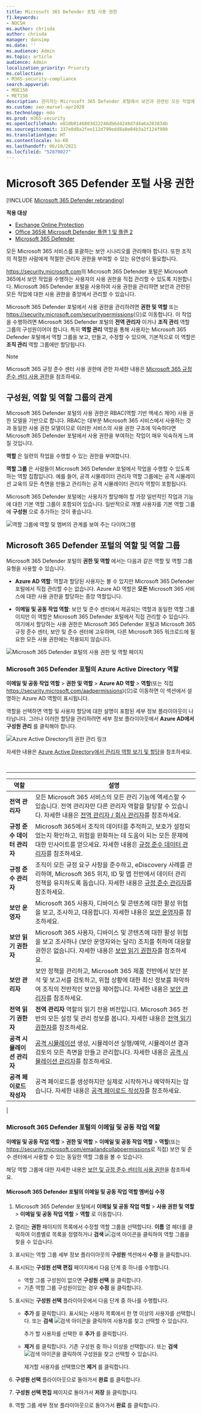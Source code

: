 ```yaml
---
title: Microsoft 365 Defender 포털 사용 권한
f1.keywords:
- NOCSH
ms.author: chrisda
author: chrisda
manager: dansimp
ms.date: ''
ms.audience: Admin
ms.topic: article
audience: Admin
localization_priority: Priority
ms.collection:
- M365-security-compliance
search.appverid:
- MOE150
- MET150
description: 관리자는 Microsoft 365 Defender 포털에서 보안과 관련된 모든 작업에 대한 사용 권한을 관리하는 법을 배웁니다.
ms.custom: seo-marvel-apr2020
ms.technology: mdo
ms.prod: m365-security
ms.openlocfilehash: e810b0146803d22246db6d4248d7d4a6a203834b
ms.sourcegitcommit: 337e8d8a2fee112d799edd8a0e04b3a2f124f900
ms.translationtype: HT
ms.contentlocale: ko-KR
ms.lasthandoff: 06/10/2021
ms.locfileid: "52879027"
---
```

# <a name="permissions-in-the-microsoft-365-defender-portal"></a>Microsoft 365 Defender 포털 사용 권한

[!INCLUDE [Microsoft 365 Defender rebranding](../includes/microsoft-defender-for-office.md)]

**적용 대상**
- [Exchange Online Protection](exchange-online-protection-overview.md)
- [Office 365용 Microsoft Defender 플랜 1 및 플랜 2](defender-for-office-365.md)
- [Microsoft 365 Defender](../defender/microsoft-365-defender.md)

모든 Microsoft 365 서비스를 포괄하는 보안 시나리오를 관리해야 합니다. 또한 조직의 적절한 사람에게 적절한 관리자 권한을 부여할 수 있는 유연성이 필요합니다.

<https://security.microsoft.com>의 Microsoft 365 Defender 포털은 Microsoft 365에서 보안 작업을 수행하는 사용자의 사용 권한을 직접 관리할 수 ​​있도록 지원합니다. Microsoft 365 Defender 포털을 사용하여 사용 권한을 관리하면 보안과 관련된 모든 작업에 대한 사용 권한을 중앙에서 관리할 수 ​​있습니다.

Microsoft 365 Defender 포털에서 사용 권한을 관리하려면 **권한 및 역할** 또는 <https://security.microsoft.com/securitypermissions>(으)로 이동합니다. 이 작업을 수행하려면 Microsoft 365 Defender 포털의 **전역 관리자** 이거나 **조직 관리** 역할 그룹의 구성원이어야 합니다. 특히 **역할 관리** 역할을 통해 사용자는 Microsoft 365 Defender 포털에서 역할 그룹을 보고, 만들고, 수정할 수 있으며, 기본적으로 이 역할은 **조직 관리** 역할 그룹에만 할당됩니다.

> [!NOTE]
> Microsoft 365 규정 준수 센터 사용 권한에 관한 자세한 내용은 [Microsoft 365 규정 준수 센터 사용 권한](../../compliance/microsoft-365-compliance-center-permissions.md)을 참조하세요.

## <a name="relationship-of-members-roles-and-role-groups"></a>구성원, 역할 및 역할 그룹의 관계

Microsoft 365 Defender 포털의 사용 권한은 RBAC(역할 기반 액세스 제어) 사용 권한 모델을 기반으로 합니다. RBAC는 대부분 Microsoft 365 서비스에서 사용하는 것과 동일한 사용 권한 모델이므로 이러한 서비스의 사용 권한 구조에 익숙하다면 Microsoft 365 Defender 포털에서 사용 권한을 부여하는 작업이 매우 익숙하게 느껴질 것입니다.

**역할** 은 일련의 작업을 수행할 수 있는 권한을 부여합니다.

**역할 그룹** 은 사람들이 Microsoft 365 Defender 포털에서 작업을 수행할 수 있도록 하는 역할 집합입니다. 예를 들어, 공격 시뮬레이터 관리자 역할 그룹에는 공격 시뮬레이션 교육의 모든 측면을 만들고 관리하는 공격 시뮬레이터 관리자 역할이 포함됩니다.

Microsoft 365 Defender 포털에는 사용자가 할당해야 할 가장 일반적인 작업과 기능에 대한 기본 역할 그룹이 포함되어 있습니다. 일반적으로 개별 사용자를 기본 역할 그룹에 **구성원** 으로 추가하는 것이 좋습니다.

![역할 그룹에 역할 및 멤버의 관계를 보여 주는 다이어그램](../../media/2a16d200-968c-4755-98ec-f1862d58cb8b.png)

## <a name="roles-and-role-groups-in-the-microsoft-365-defender-portal"></a>Microsoft 365 Defender 포털의 역할 및 역할 그룹

Microsoft 365 Defender 포털의 **권한 및 역할** 에서는 다음과 같은 역할 및 역할 그룹 유형을 사용할 수 있습니다.

- **Azure AD 역할**: 역할과 할당된 사용자는 볼 수 있지만 Microsoft 365 Defender 포털에서 직접 관리할 수는 없습니다. Azure AD 역할은 **모든** Microsoft 365 서비스에 대한 사용 권한을 할당하는 중앙 역할입니다.

- **이메일 및 공동 작업 역할**: 보안 및 준수 센터에서 제공되는 역할과 동일한 역할 그룹이지만 이 역할은 Microsoft 365 Defender 포털에서 직접 관리할 수 ​​있습니다. 여기에서 할당하는 사용 권한은 Microsoft 365 Defender 포털과 Microsoft 365 규정 준수 센터, 보안 및 준수 센터에 고유하며, 다른 Microsoft 365 워크로드에 필요한 모든 사용 권한에는 적용되지 않습니다.

![Microsoft 365 Defender 포털의 사용 권한 및 역할 페이지](../../media/m365-sc-permissions-and-roles-page.png)

### <a name="azure-ad-roles-in-the-microsoft-365-defender-portal"></a>Microsoft 365 Defender 포털의 Azure Active Directory 역할

**이메일 및 공동 작업 역할** \> **권한 및 역할** \> **Azure AD 역할** \> **역할**(또는 직접 <https://security.microsoft.com/aadpermissions>)(으)로 이동하면 이 섹션에서 설명하는 Azure AD 역할이 표시됩니다.

역할을 선택하면 역할 및 사용자 할당에 대한 설명이 포함된 세부 정보 플라이아웃이 나타납니다. 그러나 이러한 할당을 관리하려면 세부 정보 플라이아웃에서 **Azure AD에서 구성원 관리** 를 클릭해야 합니다.

![Azure Active Directory의 권한 관리 링크](../../media/permissions-manage-in-azure-ad-link.png)

자세한 내용은 [Azure Active Directory에서 관리자 역할 보기 및 할당](/azure/active-directory/users-groups-roles/directory-manage-roles-portal)을 참조하세요.

<br>

****

|역할|설명|
|---|---|
|**전역 관리자**|모든 Microsoft 365 서비스의 모든 관리 기능에 액세스할 수 있습니다. 전역 관리자만 다른 관리자 역할을 할당할 수 있습니다. 자세한 내용은 [전역 관리자 / 회사 관리자](/azure/active-directory/roles/permissions-reference#global-administrator--company-administrator)를 참조하세요.|
|**규정 준수 데이터 관리자**|Microsoft 365에서 조직의 데이터를 추적하고, 보호가 설정되었는지 확인하고, 위험을 완화하는 데 도움이 되는 모든 문제에 대한 인사이트를 얻으세요. 자세한 내용은 [규정 준수 데이터 관리자](/azure/active-directory/roles/permissions-reference#compliance-data-administrator)를 참조하세요.|
|**규정 준수 관리자**|조직이 모든 규정 요구 사항을 준수하고, eDiscovery 사례를 관리하며, Microsoft 365 위치, ID 및 앱 전반에서 데이터 관리 정책을 유지하도록 돕습니다. 자세한 내용은 [규정 준수 관리자](/azure/active-directory/roles/permissions-reference#compliance-administrator)를 참조하세요.|
|**보안 운영자**|Microsoft 365 사용자, 디바이스 및 콘텐츠에 대한 활성 위협을 보고, 조사하고, 대응합니다. 자세한 내용은 [보안 운영자](/azure/active-directory/roles/permissions-reference#security-operator)를 참조하세요.|
|**보안 읽기 권한자**|Microsoft 365 사용자, 디바이스 및 콘텐츠에 대한 활성 위협을 보고 조사하나 (보안 운영자와는 달리) 조치를 취하여 대응할 권한은 없습니다. 자세한 내용은 [보안 읽기 권한자](/azure/active-directory/roles/permissions-reference#security-reader)를 참조하세요.|
|**보안 관리자**|보안 정책을 관리하고, Microsoft 365 제품 전반에서 보안 분석 및 보고서를 검토하고, 위협 상황에 대한 최신 정보를 파악하여 조직의 전반적인 보안을 제어합니다. 자세한 내용은 [보안 관리자](/azure/active-directory/roles/permissions-reference#security-administrator)를 참조하세요.|
|**전역 읽기 권한자**|**전역 관리자** 역할의 읽기 전용 버전입니다. Microsoft 365 전반의 모든 설정 및 관리 정보를 봅니다. 자세한 내용은 [전역 읽기 권한자](/azure/active-directory/roles/permissions-reference#global-reader)를 참조하세요.|
|**공격 시뮬레이션 관리자**|[공격 시뮬레이션](attack-simulation-training.md) 생성, 시뮬레이션 실행/예약, 시뮬레이션 결과 검토의 모든 측면을 만들고 관리합니다. 자세한 내용은 [공격 시뮬레이션 관리자](/azure/active-directory/roles/permissions-reference#attack-simulation-administrator)를 참조하세요.|
|**공격 페이로드 작성자**|공격 페이로드를 생성하지만 실제로 시작하거나 예약하지는 않습니다. 자세한 내용은 [공격 페이로드 작성자](/azure/active-directory/roles/permissions-reference#attack-payload-author)를 참조하세요.|
|

### <a name="email--collaboration-roles-in-the-microsoft-365-defender-portal"></a>Microsoft 365 Defender 포털의 이메일 및 공동 작업 역할

**이메일 및 공동 작업 역할** \> **권한 및 역할** \> **이메일 및 공동 작업 역할** \> **역할**(또는 <https://security.microsoft.com/emailandcollabpermissions>로 직접) 보안 및 준수 센터에서 사용할 수 있는 동일한 역할 그룹을 볼 수 있습니다.

해당 역할 그룹에 대한 자세한 내용은 [보안 및 규정 준수 센터의 사용 권한](permissions-in-the-security-and-compliance-center.md)을 참조하세요.

#### <a name="modify-email--collaboration-role-membership-in-the-microsoft-365-defender-portal"></a>Microsoft 365 Defender 포털의 이메일 및 공동 작업 역할 멤버십 수정

1. Microsoft 365 Defender 포털에서 **이메일 및 공동 작업 역할** \> **사용 권한 및 역할** \> **이메일 및 공동 작업 역할** \> **역할** 로 이동합니다.

2. 열리는 **권한** 페이지의 목록에서 수정할 역할 그룹을 선택합니다. **이름** 열 헤더를 클릭하여 이름별로 목록을 정렬하거나 **검색** ![검색 아이콘](../../media/m365-cc-sc-search-icon.png)을 클릭하여 역할 그룹을 찾을 수 있습니다.

3. 표시되는 역할 그룹 세부 정보 플라이아웃의 **구성원** 섹션에서 **수정** 을 클릭합니다.

4. 표시되는 **구성원 선택 편집** 페이지에서 다음 단계 중 하나를 수행합니다.
   - 역할 그룹 구성원이 없으면 **구성원 선택** 을 클릭합니다.
   - 기존 역할 그룹 구성원이있는 경우 **수정** 을 클릭합니다.

5. 표시되는 **구성원 선택** 플라이아웃에서 다음 단계 중 하나를 수행합니다.

   - **추가** 를 클릭합니다. 표시되는 사용자 목록에서 한 명 이상의 사용자를 선택합니다. 또는 **검색** ![검색 아이콘](../../media/m365-cc-sc-search-icon.png)을 클릭하여 사용자를 찾고 선택할 수 있습니다.

     추가 할 사용자를 선택한 후 **추가** 를 클릭합니다.

   - **제거** 를 클릭합니다. 기존 구성원 중 하나 이상을 선택합니다. 또는 **검색** ![검색 아이콘](../../media/m365-cc-sc-search-icon.png)을 클릭하여 구성원을 찾고 선택할 수 있습니다.

     제거할 사용자를 선택했으면 **제거** 를 클릭합니다.

6. **구성원 선택** 플라이아웃으로 돌아가서 **완료** 를 클릭합니다.

7. **구성원 선택 편집** 페이지로 돌아가서 **저장** 을 클릭합니다.

8. 역할 그룹 세부 정보 플라이아웃으로 돌아가서 **완료** 를 클릭합니다.
